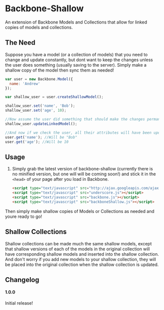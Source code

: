 # Backbone-Shallow

An extension of Backbone Models and Collections that allow for linked copies of models and collections.

## The Need

Suppose you have a model (or a collection of models) that you need to change and update constantly, but dont
want to keep the changes unless the user does something (usually saving to the server).  Simply make a shallow
copy of the model then sync them as needed!

```javascript
var user = new Backbone.Model({
  name: 'Andrew'
});

var shallow_user = user.createShallowModel();

shallow_user.set('name', 'Bob');
shallow_user.set('age', 10);

//Now assume the user did something that should make the changes permanent
shallow_user.updateLinkedModel();

//And now if we check the user, all their attributes will have been updated!
user.get('name'); //Will be "Bob"
user.get('age'); //Will be 10
```

## Usage

1. Simply grab the latest version of backbone-shallow (currently there is no minified version, but one will
will be coming soon!) and stick it in the `<head>` of your page after you load in Backbone.

    ```html
    <script type="text/javascript" src="http://ajax.googleapis.com/ajax/libs/jquery/1.7.2/jquery.min.js"></script>
    <script type="text/javascript" src="underscore.js"></script>
    <script type="text/javascript" src="backbone.js"></script>
    <script type="text/javascript" src="backboneShallow.js"></script>
    ```
Then simply make shallow copies of Models or Collections as needed and youre ready to go!

## Shallow Collections

Shallow collections can be made much the same shallow models, except that shallow versions of each of the models
in the original collection will have corresponding shallow models and inserted into the shallow collection.
And don't worry if you add new models to your shallow collection, they will be placed into the original collection
when the shallow collection is updated.

## Changelog

#### 1.0.0

Initial release!